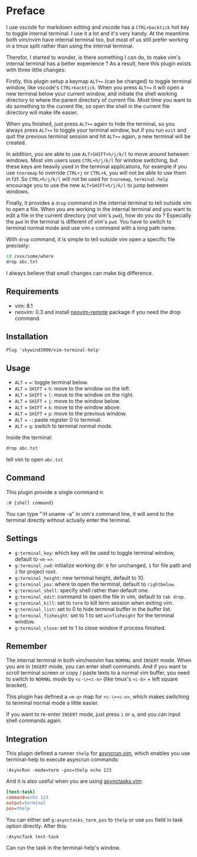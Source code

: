 # Preface

I use vscode for markdown editing and vscode has a `CTRL+backtick` hot key to toggle internal terminal. I use it a lot and it's very handy. At the meantime both vim/nvim have internal terminal too, but most of us still prefer working in a tmux split rather than using the internal terminal.

Therefor, I started to wonder, is there something I can do, to make vim's internal terminal has a better experience ? As a result, here this plugin exists with three little changes:

Firstly, this plugin setup a keymap `ALT+=` (can be changed) to toggle terminal window, like vscode's `CTRL+backtick`. When you press `ALT+=` it will open a new terminal below your current window, and initiate the shell working directory to where the parent directory of current file. Most time you want to do something to the current file, so open the shell in the current file directory will make life easier.

When you finished, just press `ALT+=` again to hide the terminal, so you always press `ALT+=` to toggle your terminal window, but if you run `exit` and quit the previous terminal session and hit `ALT+=` again, a new terminal will be created.

In addition, you are able to use `ALT+SHIFT+h/j/k/l` to move around between windows. Most vim users uses `CTRL+h/j/k/l` for window switching, but these keys are heavily used in the terminal applications, for example if you use `tnoremap` to override `CTRL+j` or `CTRL+k`, you will not be able to use them in fzf. So `CTRL+h/j/k/l` will not be used for `tnoremap`, `terminal-help` encourage you to use the new `ALT+SHIFT+h/j/k/l` to jump between windows.

Finally, it provides a `drop` command in the internal terminal to tell outside vim to open a file. When you are working in the internal terminal and you want to edit a file in the current directory (not vim's `pwd`), how do you do ? Especially the `pwd` in the terminal is different of vim's `pwd`. You have to switch to terminal normal mode and use vim `e` command with a long path name.

With `drop` command, it is simple to tell outside vim open a specific file precisely:

```bash
cd /xxx/some/where
drop abc.txt
```

I always believe that small changes can make big difference.

## Requirements

- vim: 8.1
- neovim: 0.3 and install [neovim-remote](https://github.com/mhinz/neovim-remote) package if you need the drop command.

## Installation

```VimL
Plug 'skywind3000/vim-terminal-help'
```

## Usage

- `ALT` + `=`: toggle terminal below.
- `ALT` + `SHIFT` + `h`: move to the window on the left.
- `ALT` + `SHIFT` + `l`: move to the window on the right.
- `ALT` + `SHIFT` + `j`: move to the window below.
- `ALT` + `SHIFT` + `k`: move to the window above.
- `ALT` + `SHIFT` + `p`: move to the previous window.
- `ALT` + `-`: paste register 0 to terminal.
- `ALT` + `q`: switch to terminal normal mode.

Inside the terminal:

```bash
drop abc.txt
```

tell vim to open `abc.txt`

## Command

This plugin provide a single command `H`:

```VimL
:H {shell command}
```

You can type ":H uname -a" in vim's command line, it will send to the terminal directly without actually enter the terminal.


## Settings

- `g:terminal_key`: which key will be used to toggle terminal window, default to `<m-=>`.
- `g:terminal_cwd`: initialize working dir: `0` for unchanged, `1` for file path and `2` for project root.
- `g:terminal_height`: new terminal height, default to 10.
- `g:terminal_pos`: where to open the terminal, default to `rightbelow`.
- `g:terminal_shell`: specify shell rather than default one.
- `g:terminal_edit`: command to open the file in vim, default to `tab drop`.
- `g:terminal_kill`: set to `term` to kill term session when exiting vim.
- `g:terminal_list`: set to 0 to hide terminal buffer in the buffer list.
- `g:terminal_fixheight`: set to 1 to set `winfixheight` for the terminal window.
- `g:terminal_close`: set to 1 to close window if process finished.


## Remember

The internal terminal in both vim/neovim has `NORMAL` and `INSERT` mode. When you are in `INSERT` mode, you can enter shell commands. And if you want to scroll terminal screen or copy / paste texts to a normal vim buffer, you need to switch to `NORMAL` mode by `<c-\><c-n>` (like tmux's `<c-b>` + left square bracket).

This plugin has defined a `<m-q>` map for `<c-\><c-n>`, which makes switching to terminal normal mode a little easier.

If you want to re-enter `INSERT` mode, just press `i` or `a`, and you can input shell commands again.

## Integration

This plugin defined a runner `thelp` for [asyncrun.vim](https://github.com/skywind3000/asyncrun.vim), which enables you use terminal-help to execute asyncrun commands:

```VimL
:AsyncRun -mode=term -pos=thelp echo 123
```

And it is also useful when you are using [asynctasks.vim](https://github.com/skywind3000/asynctasks.vim):

```ini
[test-task]
command=echo 123
output=terminal
pos=thelp
```

You can either set `g:asynctasks_term_pos` to `thelp` or use `pos` field in task option directly. After this:

```VimL
:AsyncTask test-task
```

Can run the task in the terminal-help's window.

